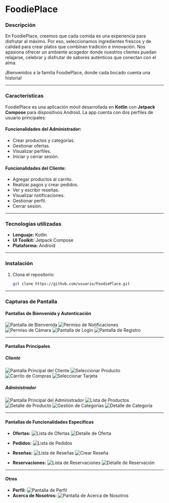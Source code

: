 
# FoodiePlace

### Descripción
En FoodiePlace, creemos que cada comida es una experiencia para disfrutar al máximo. Por eso, seleccionamos ingredientes frescos y de calidad para crear platos que combinan tradición e innovación. Nos apasiona ofrecer un ambiente acogedor donde nuestros clientes puedan relajarse, celebrar y disfrutar de sabores auténticos que conectan con el alma.

¡Bienvenidos a la familia FoodiePlace, donde cada bocado cuenta una historia!

---

### Características
FoodiePlace es una aplicación móvil desarrollada en **Kotlin** con **Jetpack Compose** para dispositivos Android. La app cuenta con dos perfiles de usuario principales:

#### Funcionalidades del Administrador:
- Crear productos y categorías.
- Gestionar ofertas.
- Visualizar perfiles.
- Iniciar y cerrar sesión.

#### Funcionalidades del Cliente:
- Agregar productos al carrito.
- Realizar pagos y crear pedidos.
- Ver y escribir reseñas.
- Visualizar notificaciones.
- Gestionar perfil.
- Cerrar sesión.

---

### Tecnologías utilizadas
- **Lenguaje:** Kotlin
- **UI Toolkit:** Jetpack Compose
- **Plataforma:** Android

---

### Instalación
1. Clona el repositorio:
   ```bash
   git clone https://github.com/usuario/FoodiePlace.git


---

### Capturas de Pantalla

#### Pantallas de Bienvenida y Autenticación
![Pantalla de Bienvenida](https://github.com/user-attachments/assets/1bb67b2a-7dc2-4dad-a410-86bc02fca360)
![Permiso de Notificaciones](https://github.com/user-attachments/assets/978093f8-4f1e-4698-b397-ed6d0d466399)
![Permiso de Cámara](https://github.com/user-attachments/assets/f9e30de1-7a1f-40d0-b6e9-a5de806f1b74)
![Pantalla de Login](https://github.com/user-attachments/assets/a8b283eb-cb89-436c-886f-019a09757ee2)
![Pantalla de Registro](https://github.com/user-attachments/assets/23213ead-1411-461b-a96f-c53d7a5c2a44)

---

#### Pantallas Principales
##### Cliente
![Pantalla Principal del Cliente](https://github.com/user-attachments/assets/af14f14b-32de-45d5-8333-c63367735795)
![Seleccionar Producto](https://github.com/user-attachments/assets/4070c46b-e51b-40da-9041-7ab71a716d3b)
![Carrito de Compras](https://github.com/user-attachments/assets/e99cd22c-b92b-446a-9fcf-36b95fd5d749)
![Seleccionar Tarjeta](https://github.com/user-attachments/assets/9eff0be8-c119-4b2b-8edd-1431d7767bc7)

##### Administrador
![Pantalla Principal del Administrador](https://github.com/user-attachments/assets/cb131946-8d34-46a9-921f-d15db9dd2713)
![Lista de Productos](https://github.com/user-attachments/assets/e211be19-cb7c-4f8e-bcc5-05737c1b9330)
![Detalle de Producto](https://github.com/user-attachments/assets/44433338-1e7a-4919-aa1a-5634f36ca5c5)
![Gestión de Categorías](https://github.com/user-attachments/assets/6276de86-a219-4bcf-834b-df8952104c0f)
![Detalle de Categoría](https://github.com/user-attachments/assets/079661f2-bfd7-459a-b7a4-ccac3bba389f)

---

#### Pantallas de Funcionalidades Específicas
- **Ofertas:**
  ![Lista de Ofertas](https://github.com/user-attachments/assets/8b3219e7-c70a-4310-8995-b50e12d7ba4a)
  ![Detalle de Oferta](https://github.com/user-attachments/assets/c86f8e47-897b-4d36-8dfc-07c57c54c382)

- **Pedidos:**
  ![Lista de Pedidos](https://github.com/user-attachments/assets/31579f8a-df59-4267-a7b7-a3a0acc3b7a2)

- **Reseñas:**
  ![Lista de Reseñas](https://github.com/user-attachments/assets/452fad47-4d6d-4356-8397-02ff87eda448)
  ![Crear Reseña](https://github.com/user-attachments/assets/155220b1-ff64-47a1-bd83-c86e94a6249f)

- **Reservaciones:**
  ![Lista de Reservaciones](https://github.com/user-attachments/assets/75fa3073-dfef-4dc2-9440-687b9fc44f08)
  ![Detalle de Reservación](https://github.com/user-attachments/assets/29cee8c8-4b49-42dc-8505-48da8b9b9ec0)

---

#### Otros
- **Perfil:**
  ![Pantalla de Perfil](https://github.com/user-attachments/assets/1dbaec67-241d-46f9-a865-9921e15d3bd9)
- **Acerca de Nosotros:**
  ![Pantalla de Acerca de Nosotros](https://github.com/user-attachments/assets/d47a3e25-e086-4630-9de8-5b9d7e6f9eab)
